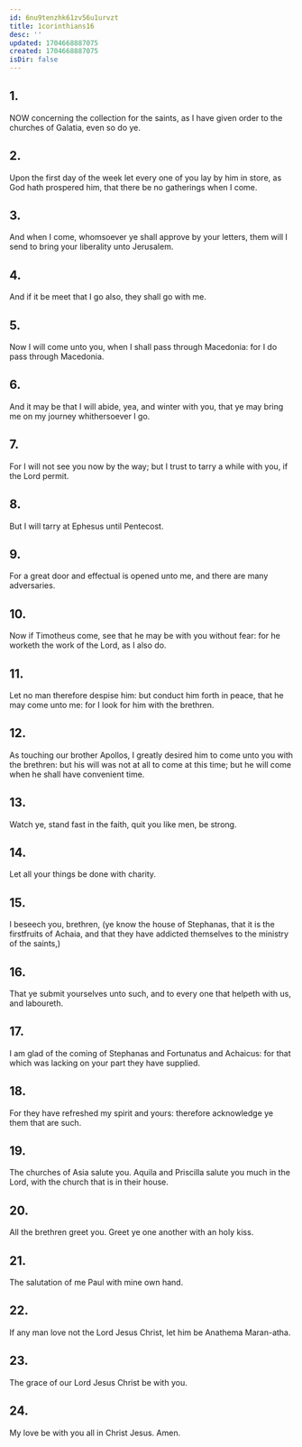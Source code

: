 ```yaml
---
id: 6nu9tenzhk61zv56u1urvzt
title: 1corinthians16
desc: ''
updated: 1704668887075
created: 1704668887075
isDir: false
---
```

## 1.
NOW concerning the collection for the saints, as I have given order to the churches of Galatia, even so do ye.
## 2.
Upon the first day of the week let every one of you lay by him in store, as God hath prospered him, that there be no gatherings when I come.
## 3.
And when I come, whomsoever ye shall approve by your letters, them will I send to bring your liberality unto Jerusalem.
## 4.
And if it be meet that I go also, they shall go with me.
## 5.
Now I will come unto you, when I shall pass through Macedonia: for I do pass through Macedonia.
## 6.
And it may be that I will abide, yea, and winter with you, that ye may bring me on my journey whithersoever I go.
## 7.
For I will not see you now by the way; but I trust to tarry a while with you, if the Lord permit.
## 8.
But I will tarry at Ephesus until Pentecost.
## 9.
For a great door and effectual is opened unto me, and there are many adversaries.
## 10.
Now if Timotheus come, see that he may be with you without fear: for he worketh the work of the Lord, as I also do.
## 11.
Let no man therefore despise him: but conduct him forth in peace, that he may come unto me: for I look for him with the brethren.
## 12.
As touching our brother Apollos, I greatly desired him to come unto you with the brethren: but his will was not at all to come at this time; but he will come when he shall have convenient time.
## 13.
Watch ye, stand fast in the faith, quit you like men, be strong.
## 14.
Let all your things be done with charity.
## 15.
I beseech you, brethren, (ye know the house of Stephanas, that it is the firstfruits of Achaia, and that they have addicted themselves to the ministry of the saints,)
## 16.
That ye submit yourselves unto such, and to every one that helpeth with us, and laboureth.
## 17.
I am glad of the coming of Stephanas and Fortunatus and Achaicus: for that which was lacking on your part they have supplied.
## 18.
For they have refreshed my spirit and yours: therefore acknowledge ye them that are such.
## 19.
The churches of Asia salute you. Aquila and Priscilla salute you much in the Lord, with the church that is in their house.
## 20.
All the brethren greet you. Greet ye one another with an holy kiss.
## 21.
The salutation of me Paul with mine own hand.
## 22.
If any man love not the Lord Jesus Christ, let him be Anathema Maran-atha.
## 23.
The grace of our Lord Jesus Christ be with you.
## 24.
My love be with you all in Christ Jesus. Amen.
